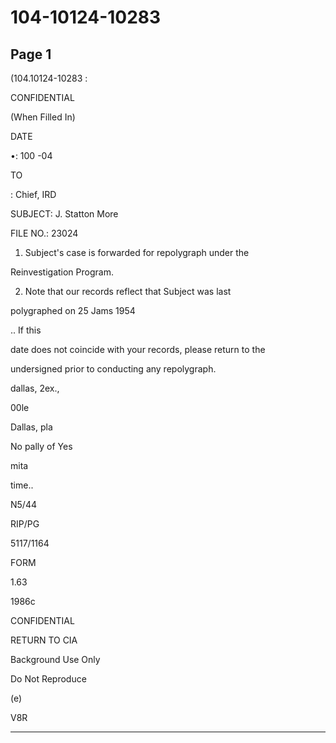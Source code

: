 # 104-10124-10283

## Page 1

(104.10124-10283 :

CONFIDENTIAL

(When Filled In)

DATE

•: 100 -04

TO

: Chief, IRD

SUBJECT: J. Statton More

FILE NO.: 23024

1. Subject's case is forwarded for repolygraph under the

Reinvestigation Program.

2. Note that our records reflect that Subject was last

polygraphed on 25 Jams 1954

.. If this

date does not coincide with your records, please return to the

undersigned prior to conducting any repolygraph.

dallas, 2ex.,

00le

Dallas, pla

No pally of Yes

mita

time..

N5/44

RIP/PG

5117/1164

FORM

1.63

1986c

CONFIDENTIAL

RETURN TO CIA

Background Use Only

Do Not Reproduce

(e)

V8R

---

